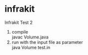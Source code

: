 # infrakit
Infrakit Test 2 

1. compile    
javac Volume.java
&nbsp;
2. run with the input file as parameter   
java Volume test.in